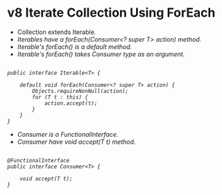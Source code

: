 # v8 Iterate Collection Using ForEach

 - Collection extends Iterable<I>.
 - Iterables have a forEach(Consumer<? super T> action) method.
 - Iterable's forEach() is a default method.
 - Iterable's forEach() takes Consumer type as an argument.

````

public interface Iterable<T> {
   
    default void forEach(Consumer<? super T> action) {
        Objects.requireNonNull(action);
        for (T t : this) {
            action.accept(t);
        }
    }
}

````

 - Consumer is a FunctionalInterface.
 - Consumer<T> have void accept(T t) method.

````

@FunctionalInterface
public interface Consumer<T> {

    void accept(T t);
}

````
